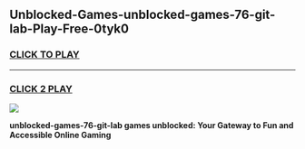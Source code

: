
## Unblocked-Games-unblocked-games-76-git-lab-Play-Free-0tyk0
<h3>
<a href="https://premium76.site?title=unblocked-games-76-git-lab&ref=10A">CLICK TO PLAY</a></h3>
<hr>

<h3>
<a href="https://premium76.site?title=unblocked-games-76-git-lab&ref=10A">CLICK 2 PLAY</a>
  
</h3>

<a href="https://premium76.site?title=unblocked-games-76-git-lab&ref=10A"><img src="https://clearcache.store/games.png"></a>


**unblocked-games-76-git-lab games unblocked: Your Gateway to Fun and Accessible Online Gaming**

